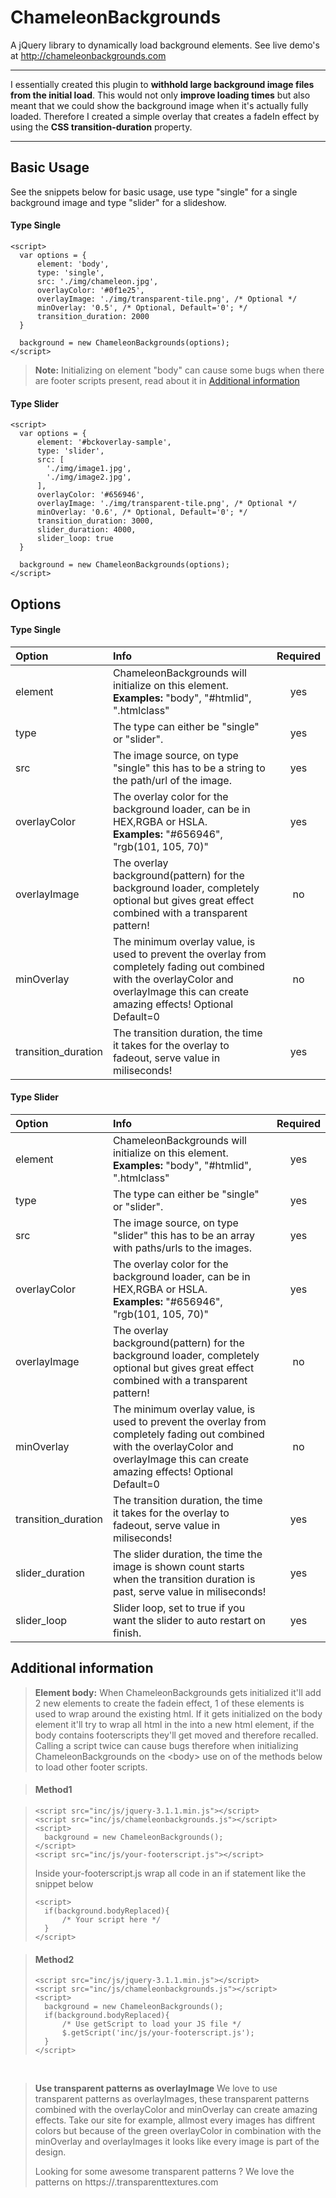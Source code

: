 ChameleonBackgrounds
===================
A jQuery library to dynamically load background elements.
See live demo's at http://chameleonbackgrounds.com

------------
I essentially created this plugin to **withhold large background image files from the initial load**.
This would not only **improve loading times** but also meant that we could show the background image when it's actually fully loaded.
Therefore I created a simple overlay that creates a fadeIn effect by using the **CSS transition-duration** property.

----------


Basic Usage
-------------

See the snippets below for basic usage, use type "single" for a single background image and type "slider" for a slideshow.


#### <i class="icon-code"></i>Type Single
```
<script>
  var options = {
      element: 'body',
      type: 'single',
      src: './img/chameleon.jpg',
      overlayColor: '#0f1e25',
      overlayImage: './img/transparent-tile.png', /* Optional */
      minOverlay: '0.5', /* Optional, Default='0'; */
      transition_duration: 2000
  }

  background = new ChameleonBackgrounds(options);
</script>
```

> **Note:**
> Initializing on element "body" can cause some bugs when there are footer scripts present, read about it in [<i class="icon-folder-open"></i> Additional information](#additionalinformation)


#### <i class="icon-code"></i>Type Slider
```
<script>
  var options = {
      element: '#bckoverlay-sample',
      type: 'slider',
      src: [
        './img/image1.jpg',
        './img/image2.jpg',
      ],
      overlayColor: '#656946',
      overlayImage: './img/transparent-tile.png', /* Optional */
      minOverlay: '0.6', /* Optional, Default='0'; */
      transition_duration: 3000,
      slider_duration: 4000,
      slider_loop: true
  }

  background = new ChameleonBackgrounds(options);
</script>
```

Options
-------------------
#### <i class="icon-file"></i>Type Single
| Option   | Info  | Required   |
| :------- | :---- | :--------: |
| element  | ChameleonBackgrounds will initialize on this element.<br/> **Examples:** "body", "#htmlid", ".htmlclass" |  yes       |
| type     | The type can either be "single" or "slider". |  yes       |
| src      | The image source, on type "single" this has to be a string to the path/url of the image. |  yes       |
| overlayColor | The overlay color for the background loader, can be in HEX,RGBA or HSLA.<br /> **Examples:** "#656946", "rgb(101, 105, 70)"  |  yes       |
| overlayImage | The overlay background(pattern) for the background loader, completely optional but gives great effect combined with a transparent pattern! |  no       |
| minOverlay   | The minimum overlay value, is used to prevent the overlay from completely fading out combined with the overlayColor and overlayImage this can create amazing effects! Optional Default=0  |  no   |
| transition_duration   | The transition duration, the time it takes for the overlay to fadeout, serve value in miliseconds!  |  yes       |

#### <i class="icon-file"></i>Type Slider
| Option   | Info  | Required   |
| :------- | :---- | :--------: |
| element  | ChameleonBackgrounds will initialize on this element.<br/> **Examples:** "body", "#htmlid", ".htmlclass" |  yes       |
| type     | The type can either be "single" or "slider". |  yes       |
| src      | The image source, on type "slider" this has to be an array with paths/urls to the images. |  yes       |
| overlayColor | The overlay color for the background loader, can be in HEX,RGBA or HSLA.<br /> **Examples:** "#656946", "rgb(101, 105, 70)"  |  yes       |
| overlayImage | The overlay background(pattern) for the background loader, completely optional but gives great effect combined with a transparent pattern! |  no       |
| minOverlay   | The minimum overlay value, is used to prevent the overlay from completely fading out combined with the overlayColor and overlayImage this can create amazing effects! Optional Default=0  |  no   |
| transition_duration   | The transition duration, the time it takes for the overlay to fadeout, serve value in miliseconds!  |  yes       |
| slider_duration  | The slider duration, the time the image is shown count starts when the transition duration is past, serve value in miliseconds!  |  yes   |
| slider_loop| Slider loop, set to true if you want the slider to auto restart on finish.  |  yes       |

<a name="additionalinformation"></a>Additional information
-------------------
> **Element body:**
> When ChameleonBackgrounds gets initialized it'll add 2 new elements to create the fadein effect, 1 of these elements is used to wrap around the existing html.
> If it gets initialized on the body element it'll try to wrap all html in the <body> into a new html element, if the body contains footerscripts they'll get moved and therefore recalled.
> Calling a script twice can cause bugs therefore when initializing ChameleonBackgrounds on the &lt;body&gt; use on of the methods below to load other footer scripts.

>#### <i class="icon-code"></i> Method1

>```
><script src="inc/js/jquery-3.1.1.min.js"></script>
><script src="inc/js/chameleonbackgrounds.js"></script>
><script>
>	background = new ChameleonBackgrounds();
></script>
><script src="inc/js/your-footerscript.js"></script>
>```
>Inside your-footerscript.js wrap all code in an if statement like the snippet below
>```
><script>
>	if(background.bodyReplaced){
>		/* Your script here */
>	}
></script>
>```

>#### <i class="icon-code"></i> Method2
>```
><script src="inc/js/jquery-3.1.1.min.js"></script>
><script src="inc/js/chameleonbackgrounds.js"></script>
><script>
>	background = new ChameleonBackgrounds();
>	if(background.bodyReplaced){
>		/* Use getScript to load your JS file */
>		$.getScript('inc/js/your-footerscript.js');
>	}
></script>
>```

<br />

> **Use transparent patterns as overlayImage**
> We love to use transparent patterns as overlayImages, these transparent patterns combined with the overlayColor and minOverlay can create amazing effects.
> Take our site for example, allmost every images has diffrent colors but because of the green overlayColor in combination with the minOverlay and overlayImages it looks like every image is part of the design.
>
> Looking for some awesome transparent patterns ?
> We love the patterns on https://.transparenttextures.com
